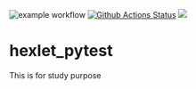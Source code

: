 ![example workflow](https://github.com/drarov/hexlet_pytest/actions/workflows/hello-world.yml/badge.svg?event=push)
[![Github Actions Status](https://github.com/hexlet-boilerplates/python-package/workflows/Python%20CI/badge.svg)](https://github.com/hexlet-boilerplates/python-package/actions)
<a href="https://codeclimate.com/github/drarov/python-project-50/maintainability"><img src="https://api.codeclimate.com/v1/badges/8a0f45530411f1a2ea9d/maintainability" /></a>

# hexlet_pytest
This is for study purpose


